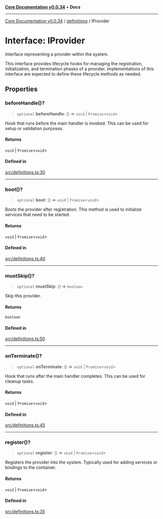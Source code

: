 [**Core Documentation v0.0.34**](../../README.md) • **Docs**

***

[Core Documentation v0.0.34](../../modules.md) / [definitions](../README.md) / IProvider

# Interface: IProvider

Interface representing a provider within the system.

This interface provides lifecycle hooks for managing the registration,
initialization, and termination phases of a provider. Implementations
of this interface are expected to define these lifecycle methods as needed.

## Properties

### beforeHandle()?

> `optional` **beforeHandle**: () => `void` \| `Promise`\<`void`\>

Hook that runs before the main handler is invoked. This can be used for setup or validation purposes.

#### Returns

`void` \| `Promise`\<`void`\>

#### Defined in

[src/definitions.ts:30](https://github.com/stonemjs/core/blob/805ab978d87a028eb5ea9c9da928beb091ec1971/src/definitions.ts#L30)

***

### boot()?

> `optional` **boot**: () => `void` \| `Promise`\<`void`\>

Boots the provider after registration. This method is used to initialize services that need to be started.

#### Returns

`void` \| `Promise`\<`void`\>

#### Defined in

[src/definitions.ts:40](https://github.com/stonemjs/core/blob/805ab978d87a028eb5ea9c9da928beb091ec1971/src/definitions.ts#L40)

***

### mustSkip()?

> `optional` **mustSkip**: () => `boolean`

Skip this provider.

#### Returns

`boolean`

#### Defined in

[src/definitions.ts:50](https://github.com/stonemjs/core/blob/805ab978d87a028eb5ea9c9da928beb091ec1971/src/definitions.ts#L50)

***

### onTerminate()?

> `optional` **onTerminate**: () => `void` \| `Promise`\<`void`\>

Hook that runs after the main handler completes. This can be used for cleanup tasks.

#### Returns

`void` \| `Promise`\<`void`\>

#### Defined in

[src/definitions.ts:45](https://github.com/stonemjs/core/blob/805ab978d87a028eb5ea9c9da928beb091ec1971/src/definitions.ts#L45)

***

### register()?

> `optional` **register**: () => `void` \| `Promise`\<`void`\>

Registers the provider into the system. Typically used for adding services or bindings to the container.

#### Returns

`void` \| `Promise`\<`void`\>

#### Defined in

[src/definitions.ts:35](https://github.com/stonemjs/core/blob/805ab978d87a028eb5ea9c9da928beb091ec1971/src/definitions.ts#L35)
